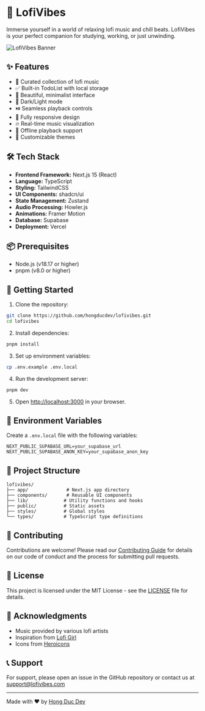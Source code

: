 # 🌿 LofiVibes

Immerse yourself in a world of relaxing lofi music and chill beats. LofiVibes is your perfect companion for studying, working, or just unwinding.

![LofiVibes Banner](public/banner.png)

## ✨ Features

-   🎵 Curated collection of lofi music
-   ✅ Built-in TodoList with local storage
-   🎨 Beautiful, minimalist interface
-   🌙 Dark/Light mode
-   ⏯️ Seamless playback controls
-   📱 Fully responsive design
-   🔥 Real-time music visualization
-   💾 Offline playback support
-   🎨 Customizable themes

## 🛠️ Tech Stack

-   **Frontend Framework:** Next.js 15 (React)
-   **Language:** TypeScript
-   **Styling:** TailwindCSS
-   **UI Components:** shadcn/ui
-   **State Management:** Zustand
-   **Audio Processing:** Howler.js
-   **Animations:** Framer Motion
-   **Database:** Supabase
-   **Deployment:** Vercel

## 📦 Prerequisites

-   Node.js (v18.17 or higher)
-   pnpm (v8.0 or higher)

## 🚀 Getting Started

1. Clone the repository:

```bash
git clone https://github.com/hongducdev/lofivibes.git
cd lofivibes
```

2. Install dependencies:

```bash
pnpm install
```

3. Set up environment variables:

```bash
cp .env.example .env.local
```

4. Run the development server:

```bash
pnpm dev
```

5. Open [http://localhost:3000](http://localhost:3000) in your browser.

## 🔧 Environment Variables

Create a `.env.local` file with the following variables:

```
NEXT_PUBLIC_SUPABASE_URL=your_supabase_url
NEXT_PUBLIC_SUPABASE_ANON_KEY=your_supabase_anon_key
```

## 📝 Project Structure

```
lofivibes/
├── app/              # Next.js app directory
├── components/       # Reusable UI components
├── lib/             # Utility functions and hooks
├── public/          # Static assets
├── styles/          # Global styles
└── types/           # TypeScript type definitions
```

## 🤝 Contributing

Contributions are welcome! Please read our [Contributing Guide](CONTRIBUTING.md) for details on our code of conduct and the process for submitting pull requests.

## 📄 License

This project is licensed under the MIT License - see the [LICENSE](LICENSE) file for details.

## 🙏 Acknowledgments

-   Music provided by various lofi artists
-   Inspiration from [Lofi Girl](https://www.youtube.com/c/LofiGirl)
-   Icons from [Heroicons](https://heroicons.com/)

## 📞 Support

For support, please open an issue in the GitHub repository or contact us at support@lofivibes.com

---

Made with ❤️ by [Hong Duc Dev](https://hongduc.dev)
